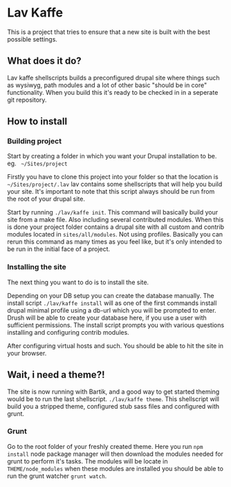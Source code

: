 # Lav Kaffe
This is a project that tries to ensure that a new site is built with the best possible settings.

## What does it do?
Lav kaffe shellscripts builds a preconfigured drupal site where things such as wysiwyg, path modules and a lot of other basic "should be in core" functionality. When you build this it's ready to be checked in in a seperate git repository.

## How to install

### Building project
Start by creating a folder in which you want your Drupal installation to be. eg. ` ~/Sites/project`

Firstly you have to clone this project into your folder so that the location is ` ~/Sites/project/.lav`
lav contains some shellscripts that will help you build your site.
It's important to note that this script always should be run from the root of your drupal site.

Start by running `./lav/kaffe init`. This command will basically build your site from a make file. Also including several contributed modules.
When this is done your project folder contains a drupal site with all custom and contrib modules located in `sites/all/modules`. Not using profiles.
Basically you can rerun this command as many times as you feel like, but it's only intended to be run in the initial face of a project.

### Installing the site
The next thing you want to do is to install the site.

Depending on your DB setup you can create the database manually. The install script  `./lav/kaffe install` will as one of the first commands install drupal minimal profile using a db-url
which you will be prompted to enter. Drush will be able to create your database here, if you use a user with sufficient permissions.
The install script prompts you with various questions installing and configuring contrib modules.

After configuring virtual hosts and such. You should be able to hit the site in your browser.

## Wait, i need a theme?!
The site is now running with Bartik, and a good way to get started theming would be to run the last shellscript. `./lav/kaffe theme`. This shellscript will build you a stripped theme, configured stub sass files and configured with grunt.

### Grunt

Go to the root folder of your freshly created theme. Here you run `npm install`
node package manager will then download the modules needed for grunt to perform it's tasks. The modules will be locate in `THEME/node_modules` when these modules are installed you should be able to run the grunt watcher `grunt watch`.
